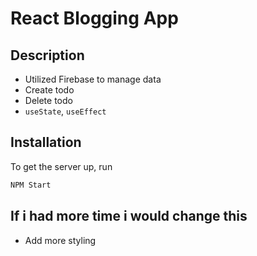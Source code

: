 # React Blogging App

## Description

- Utilized Firebase to manage data
- Create todo
- Delete todo
- `useState`, `useEffect`

## Installation

To get the server up, run

```bash
NPM Start
```

## If i had more time i would change this

- Add more styling
